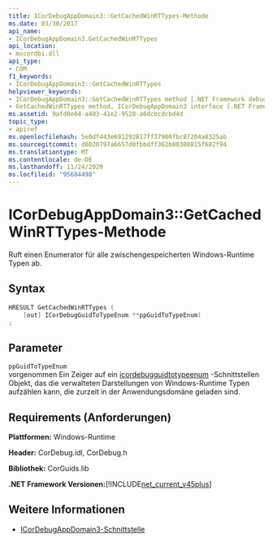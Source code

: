 ```yaml
---
title: ICorDebugAppDomain3::GetCachedWinRTTypes-Methode
ms.date: 03/30/2017
api_name:
- ICorDebugAppDomain3.GetCachedWinRTTypes
api_location:
- mscordbi.dll
api_type:
- COM
f1_keywords:
- ICorDebugAppDomain3::GetCachedWinRTTypes
helpviewer_keywords:
- ICorDebugAppDomain3::GetCachedWinRTTypes method [.NET Framework debugging]
- GetCachedWinRTTypes method, ICorDebugAppDomain3 interface [.NET Framework debugging]
ms.assetid: 9afd0e04-a403-41e2-9528-a6dcbcdcbd4d
topic_type:
- apiref
ms.openlocfilehash: 5e0df443e691292817ff37900fbc87204a8325ab
ms.sourcegitcommit: d8020797a6657d0fbbdff362b80300815f682f94
ms.translationtype: MT
ms.contentlocale: de-DE
ms.lasthandoff: 11/24/2020
ms.locfileid: "95684498"
---
```

# <a name="icordebugappdomain3getcachedwinrttypes-method"></a>ICorDebugAppDomain3::GetCachedWinRTTypes-Methode

Ruft einen Enumerator für alle zwischengespeicherten Windows-Runtime Typen ab.  
  
## <a name="syntax"></a>Syntax  
  
```cpp  
HRESULT GetCachedWinRTTypes (
    [out] ICorDebugGuidToTypeEnum **ppGuidToTypeEnum)  
;  
```  
  
## <a name="parameters"></a>Parameter  

 `ppGuidToTypeEnum`  
 vorgenommen Ein Zeiger auf ein [icordebugguidtotypeenum](icordebugguidtotypeenum-interface.md) -Schnittstellen Objekt, das die verwalteten Darstellungen von Windows-Runtime Typen aufzählen kann, die zurzeit in der Anwendungsdomäne geladen sind.  
  
## <a name="requirements"></a>Requirements (Anforderungen)  

 **Plattformen:** Windows-Runtime  
  
 **Header:** CorDebug.idl, CorDebug.h  
  
 **Bibliothek:** CorGuids.lib  
  
 **.NET Framework Versionen:**[!INCLUDE[net_current_v45plus](../../../../includes/net-current-v45plus-md.md)]  
  
## <a name="see-also"></a>Weitere Informationen

- [ICorDebugAppDomain3-Schnittstelle](icordebugappdomain3-interface.md)
